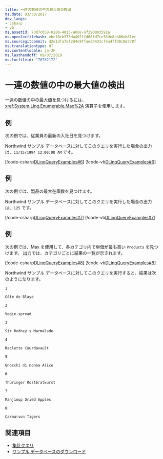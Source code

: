 ```yaml
---
title: 一連の数値の中の最大値の検出
ms.date: 03/30/2017
dev_langs:
- csharp
- vb
ms.assetid: 70d7c058-0280-4815-a008-6f290093591a
ms.openlocfilehash: ebef8cb373da4021fd68fd7ce38de8cb06eb81ec
ms.sourcegitcommit: d2e1dfa7ef2d4e9ffae3d431cf6a4ffd9c8d378f
ms.translationtype: HT
ms.contentlocale: ja-JP
ms.lasthandoff: 09/07/2019
ms.locfileid: "70782172"
---
```

# <a name="find-the-maximum-value-in-a-numeric-sequence"></a>一連の数値の中の最大値の検出
一連の数値の中の最大値を見つけるには、<xref:System.Linq.Enumerable.Max%2A> 演算子を使用します。  
  
## <a name="example"></a>例  
 次の例では、従業員の最新の入社日を見つけます。  
  
 Northwind サンプル データベースに対してこのクエリを実行した場合の出力は、`11/15/1994 12:00:00 AM` です。  
  
 [!code-csharp[DLinqQueryExamples#6](../../../../../../samples/snippets/csharp/VS_Snippets_Data/DLinqQueryExamples/cs/Program.cs#6)]
 [!code-vb[DLinqQueryExamples#6](../../../../../../samples/snippets/visualbasic/VS_Snippets_Data/DLinqQueryExamples/vb/Module1.vb#6)]  
  
## <a name="example"></a>例  
 次の例では、製品の最大在庫数を見つけます。  
  
 Northwind サンプル データベースに対してこのクエリを実行した場合の出力は、`125` です。  
  
 [!code-csharp[DLinqQueryExamples#7](../../../../../../samples/snippets/csharp/VS_Snippets_Data/DLinqQueryExamples/cs/Program.cs#7)]
 [!code-vb[DLinqQueryExamples#7](../../../../../../samples/snippets/visualbasic/VS_Snippets_Data/DLinqQueryExamples/vb/Module1.vb#7)]  
  
## <a name="example"></a>例  
 次の例では、Max を使用して、各カテゴリ内で単価が最も高い `Products` を見つけます。 出力では、カテゴリごとに結果の一覧が示されます。  
  
 [!code-csharp[DLinqQueryExamples#8](../../../../../../samples/snippets/csharp/VS_Snippets_Data/DLinqQueryExamples/cs/Program.cs#8)]
 [!code-vb[DLinqQueryExamples#8](../../../../../../samples/snippets/visualbasic/VS_Snippets_Data/DLinqQueryExamples/vb/Module1.vb#8)]  
  
 Northwind サンプル データベースに対してこのクエリを実行すると、結果は次のようになります。  
  
 `1`  
  
 `Côte de Blaye`  
  
 `2`  
  
 `Vegie-spread`  
  
 `3`  
  
 `Sir Rodney's Marmalade`  
  
 `4`  
  
 `Raclette Courdavault`  
  
 `5`  
  
 `Gnocchi di nonna Alice`  
  
 `6`  
  
 `Thüringer Rostbratwurst`  
  
 `7`  
  
 `Manjimup Dried Apples`  
  
 `8`  
  
 `Carnarvon Tigers`  
  
## <a name="see-also"></a>関連項目

- [集計クエリ](aggregate-queries.md)
- [サンプル データベースのダウンロード](downloading-sample-databases.md)
